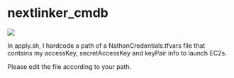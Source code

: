 # nextlinker_cmdb
![](https://travis-ci.org/internnn/nextlinker_cmdb.svg?branch=master)

In apply.sh, I hardcode a path of a NathanCredentials.tfvars file that contains my accessKey, secretAccessKey and keyPair info to launch EC2s.

Please edit the file according to your path.
